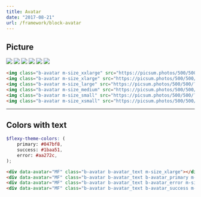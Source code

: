 ```yaml
---
title: Avatar
date: "2017-08-21"
url: /framework/block-avatar
---
```


## Picture

<img class="b-avatar m-size_xxlarge" src="https://picsum.photos/500/500/?image=1062" />
<img class="b-avatar m-size_xlarge" src="https://picsum.photos/500/500/?image=1062" />
<img class="b-avatar m-size_large" src="https://picsum.photos/500/500/?image=1062" />
<img class="b-avatar m-size_medium" src="https://picsum.photos/500/500/?image=1062" />
<img class="b-avatar m-size_small" src="https://picsum.photos/500/500/?image=1062" />
<img class="b-avatar m-size_xsmall" src="https://picsum.photos/500/500/?image=1062" />

```html
<img class="b-avatar m-size_xxlarge" src="https://picsum.photos/500/500/?image=1062" />
<img class="b-avatar m-size_xlarge" src="https://picsum.photos/500/500/?image=1062" />
<img class="b-avatar m-size_large" src="https://picsum.photos/500/500/?image=1062" />
<img class="b-avatar m-size_medium" src="https://picsum.photos/500/500/?image=1062" />
<img class="b-avatar m-size_small" src="https://picsum.photos/500/500/?image=1062" />
<img class="b-avatar m-size_xsmall" src="https://picsum.photos/500/500/?image=1062" />
```

---

## Colors with text

<div data-avatar="MF" class="b-avatar b-avatar_text m-size_xlarge"></div>
<div data-avatar="MF" class="b-avatar b-avatar_text b-avatar_primary m-size_large"></div>
<div data-avatar="MF" class="b-avatar b-avatar_text b-avatar_error m-size_medium"></div>
<div data-avatar="MF" class="b-avatar b-avatar_text b-avatar_success m-size_small"></div>

```scss
$flexy-theme-colors: (
    primary: #047bf8,
    success: #1baa51,
    error: #aa272c,
);
```

```html
<div data-avatar="MF" class="b-avatar b-avatar_text m-size_xlarge"></div>
<div data-avatar="MF" class="b-avatar b-avatar_text b-avatar_primary m-size_large"></div>
<div data-avatar="MF" class="b-avatar b-avatar_text b-avatar_error m-size_medium"></div>
<div data-avatar="MF" class="b-avatar b-avatar_text b-avatar_success m-size_small"></div>
```

